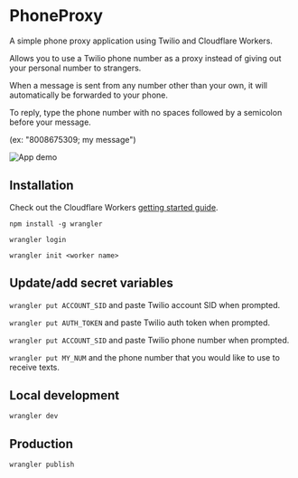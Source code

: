 # PhoneProxy

A simple phone proxy application using Twilio and Cloudflare Workers.

Allows you to use a Twilio phone number as a proxy instead of giving out your personal number to strangers.

When a message is sent from any number other than your own, it will automatically be forwarded to your phone.

To reply, type the phone number with no spaces followed by a semicolon before your message. 

(ex: "8008675309; my message")

![App demo](/images/Demo.GIF)


## Installation

Check out the Cloudflare Workers [getting started guide](https://developers.cloudflare.com/workers/get-started/guide/).

`npm install -g wrangler`

`wrangler login`

`wrangler init <worker name>`

## Update/add secret variables

`wrangler put ACCOUNT_SID` and paste Twilio account SID when prompted.

`wrangler put AUTH_TOKEN` and paste Twilio auth token when prompted.

`wrangler put ACCOUNT_SID` and paste Twilio phone number when prompted.

`wrangler put MY_NUM` and the phone number that you would like to use to receive texts.

## Local development

`wrangler dev`

## Production

`wrangler publish`

